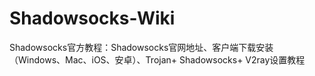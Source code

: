 # Shadowsocks-Wiki
Shadowsocks官方教程：Shadowsocks官网地址、客户端下载安装（Windows、Mac、iOS、安卓）、Trojan+ Shadowsocks+ V2ray设置教程
